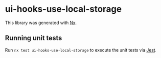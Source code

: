 # ui-hooks-use-local-storage

This library was generated with [Nx](https://nx.dev).

## Running unit tests

Run `nx test ui-hooks-use-local-storage` to execute the unit tests via [Jest](https://jestjs.io).
